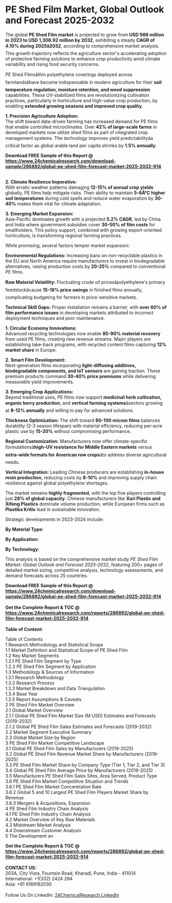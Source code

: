 <h1>PE Shed Film Market, Global Outlook and Forecast 2025-2032</h1><p>The global <strong>PE Shed Film market</strong> is projected to grow from <strong>USD 988 million in 2023 to USD 1,308.92 million by 2032</strong>, exhibiting a steady <strong>CAGR of 4.10% during 2025â2032</strong>, according to comprehensive market analysis. This growth trajectory reflects the agriculture sector's accelerating adoption of protective farming solutions to enhance crop productivity amid climate variability and rising food security concerns.</p><p>PE Shed Filmsâthin polyethylene coverings deployed across farmlandsâhave become indispensable in modern agriculture for their <strong>soil temperature regulation, moisture retention, and weed suppression</strong> capabilities. These UV-stabilized films are revolutionizing cultivation practices, particularly in horticulture and high-value crop production, by enabling <strong>extended growing seasons and improved crop quality</strong>.</p><p><strong>1. Precision Agriculture Adoption:</strong><br>
The shift toward data-driven farming has increased demand for PE films that enable controlled microclimates. Over <strong>42% of large-scale farms</strong> in developed markets now utilize shed films as part of integrated crop management systems. The technology improves yield predictabilityâa critical factor as global arable land per capita shrinks by <strong>1.5% annually</strong>.</p><div><b>Download FREE Sample of this Report @ 
            <a href="https://www.24chemicalresearch.com/download-sample/286892/global-pe-shed-film-forecast-market-2025-2032-914">
            https://www.24chemicalresearch.com/download-sample/286892/global-pe-shed-film-forecast-market-2025-2032-914</a></b></div><br><p><strong>2. Climate Resilience Imperative:</strong><br>
With erratic weather patterns damaging <strong>12-15% of annual crop yields</strong> globally, PE films help mitigate risks. Their ability to maintain <strong>5-8Â°C higher soil temperatures</strong> during cold spells and reduce water evaporation by <strong>30-40%</strong> makes them vital for climate adaptation.</p><p><strong>3. Emerging Market Expansion:</strong><br>
Asia-Pacific dominates growth with a projected <strong>5.2% CAGR</strong>, led by China and India where government subsidies cover <strong>30-50% of film costs</strong> for smallholders. This policy support, combined with growing export-oriented horticulture, is transforming regional farming practices.</p><p>While promising, several factors temper market expansion:</p><p><strong>Environmental Regulations:</strong> Increasing bans on non-recyclable plastics in the EU and North America require manufacturers to invest in biodegradable alternatives, raising production costs by <strong>20-25%</strong> compared to conventional PE films.</p><p><strong>Raw Material Volatility:</strong> Fluctuating crude oil pricesâpolyethylene's primary feedstockâcause <strong>15-18% price swings</strong> in finished films annually, complicating budgeting for farmers in price-sensitive markets.</p><p><strong>Technical Skill Gaps:</strong> Proper installation remains a barrier, with <strong>over 60% of film performance issues</strong> in developing markets attributed to incorrect deployment techniques and poor maintenance.</p><p><strong>1. Circular Economy Innovations:</strong><br>
Advanced recycling technologies now enable <strong>85-90% material recovery</strong> from used PE films, creating new revenue streams. Major players are establishing take-back programs, with recycled content films capturing <strong>12% market share</strong> in Europe.</p><p><strong>2. Smart Film Development:</strong><br>
Next-generation films incorporating <strong>light-diffusing additives, biodegradable components, and IoT sensors</strong> are gaining traction. These premium products command <strong>30-40% price premiums</strong> while delivering measurable yield improvements.</p><p><strong>3. Emerging Crop Applications:</strong><br>
Beyond traditional uses, PE films now support <strong>medicinal herb cultivation, organic berry production</strong>, and <strong>vertical farming systems</strong>âsectors growing at <strong>8-12% annually</strong> and willing to pay for advanced solutions.</p><p><strong>Thickness Optimization:</strong> The shift toward <strong>80-100 micron films</strong> balances durability (2-3 season lifespan) with material efficiency, reducing per-acre plastic use by <strong>15-20%</strong> without compromising performance.</p><p><strong>Regional Customization:</strong> Manufacturers now offer climate-specific formulationsâ<strong>high-UV resistance for Middle Eastern markets</strong> versus <strong>extra-wide formats for American row crops</strong>âto address diverse agricultural needs.</p><p><strong>Vertical Integration:</strong> Leading Chinese producers are establishing <strong>in-house resin production</strong>, reducing costs by <strong>8-10%</strong> and improving supply chain resilience against global polyethylene shortages.</p><p>The market remains <strong>highly fragmented</strong>, with the top five players controlling just <strong>28% of global capacity</strong>. Chinese manufacturers like <strong>Xuri Plastic and Xifeng Plastics</strong> dominate volume production, while European firms such as <strong>Plastika Kritis</strong> lead in sustainable innovation.</p><p>Strategic developments in 2023-2024 include:</p><p><strong>By Material Type:</strong></p><p><strong>By Application:</strong></p><p><strong>By Technology:</strong></p><p>This analysis is based on the comprehensive market study <em>PE Shed Film Market: Global Outlook and Forecast 2025-2032</em>, featuring 200+ pages of detailed market sizing, competitive analysis, technology assessments, and demand forecasts across 25 countries.</p><div><b>Download FREE Sample of this Report @ 
            <a href="https://www.24chemicalresearch.com/download-sample/286892/global-pe-shed-film-forecast-market-2025-2032-914">
            https://www.24chemicalresearch.com/download-sample/286892/global-pe-shed-film-forecast-market-2025-2032-914</a></b></div><br><div><b>Get the Complete Report & TOC @ 
            <a href="https://www.24chemicalresearch.com/reports/286892/global-pe-shed-film-forecast-market-2025-2032-914">
            https://www.24chemicalresearch.com/reports/286892/global-pe-shed-film-forecast-market-2025-2032-914</a></b></div><br>
            <b>Table of Content:</b><p>Table of Contents<br />
1 Research Methodology and Statistical Scope<br />
1.1 Market Definition and Statistical Scope of PE Shed Film<br />
1.2 Key Market Segments<br />
1.2.1 PE Shed Film Segment by Type<br />
1.2.2 PE Shed Film Segment by Application<br />
1.3 Methodology & Sources of Information<br />
1.3.1 Research Methodology<br />
1.3.2 Research Process<br />
1.3.3 Market Breakdown and Data Triangulation<br />
1.3.4 Base Year<br />
1.3.5 Report Assumptions & Caveats<br />
2 PE Shed Film Market Overview<br />
2.1 Global Market Overview<br />
2.1.1 Global PE Shed Film Market Size (M USD) Estimates and Forecasts (2019-2032)<br />
2.1.2 Global PE Shed Film Sales Estimates and Forecasts (2019-2032)<br />
2.2 Market Segment Executive Summary<br />
2.3 Global Market Size by Region<br />
3 PE Shed Film Market Competitive Landscape<br />
3.1 Global PE Shed Film Sales by Manufacturers (2019-2025)<br />
3.2 Global PE Shed Film Revenue Market Share by Manufacturers (2019-2025)<br />
3.3 PE Shed Film Market Share by Company Type (Tier 1, Tier 2, and Tier 3)<br />
3.4 Global PE Shed Film Average Price by Manufacturers (2019-2025)<br />
3.5 Manufacturers PE Shed Film Sales Sites, Area Served, Product Type<br />
3.6 PE Shed Film Market Competitive Situation and Trends<br />
3.6.1 PE Shed Film Market Concentration Rate<br />
3.6.2 Global 5 and 10 Largest PE Shed Film Players Market Share by Revenue<br />
3.6.3 Mergers & Acquisitions, Expansion<br />
4 PE Shed Film Industry Chain Analysis<br />
4.1 PE Shed Film Industry Chain Analysis<br />
4.2 Market Overview of Key Raw Materials<br />
4.3 Midstream Market Analysis<br />
4.4 Downstream Customer Analysis<br />
5 The Development an</p><div><b>Get the Complete Report & TOC @ 
            <a href="https://www.24chemicalresearch.com/reports/286892/global-pe-shed-film-forecast-market-2025-2032-914">
            https://www.24chemicalresearch.com/reports/286892/global-pe-shed-film-forecast-market-2025-2032-914</a></b></div><br><b>CONTACT US:</b><br>
            203A, City Vista, Fountain Road, Kharadi, Pune, India - 411014<br>
            International: +1(332) 2424 294<br>
            Asia: +91 9169162030 <br><br>
            Follow Us On LinkedIn: <a href="https://www.linkedin.com/company/24chemicalresearch/">24ChemicalResearch LinkedIn</a>